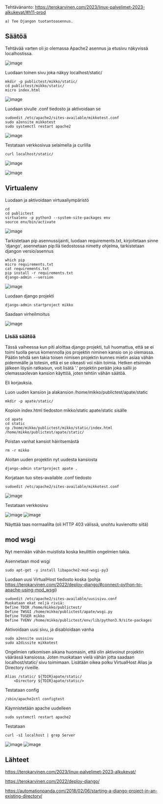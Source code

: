 Tehtävänanto: https://terokarvinen.com/2023/linux-palvelimet-2023-alkukevat/#h11-prod    
    
    a) Tee Djangon tuotantoasennus.
    
## Säätöä

Tehtävää varten oli jo olemassa Apache2 asennus ja etusivu näkyvissä localhostissa.

![image](https://user-images.githubusercontent.com/122888695/222431632-cefeb1d1-6b04-4bac-a7c4-c16269661111.png)

Luodaan toinen sivu joka näkyy localhost/static/

    mkdir -p publictest/mikko/static/
    cd publictest/mikko/static/
    micro index.html
    
![image](https://user-images.githubusercontent.com/122888695/222440224-bd9b6cbf-20f0-40a1-b4b5-3c566d1fadb9.png)

Luodaan sivulle .conf tiedosto ja aktivoidaan se

    sudoedit /etc/apache2/sites-available/mikkotest.conf
    sudo a2ensite mikkotest
    sudo systemctl restart apache2

![image](https://user-images.githubusercontent.com/122888695/222440694-af838fb4-c8cc-4e9a-9bdd-56fd8f5a60de.png)

Testataan verkkosivua selaimella ja curlilla

    curl localhost/static/

![image](https://user-images.githubusercontent.com/122888695/222440969-4c986c2b-ebd6-4751-8565-c0a93b223637.png)

![image](https://user-images.githubusercontent.com/122888695/222440855-1c6c895d-db4c-43ad-93e0-7d5446d3eb93.png)

## Virtualenv

Luodaan ja aktivoidaan virtuaaliympäristö

    cd
    cd publictest
    virtualenv -p python3 --system-site-packages env
    source env/bin/activate

![image](https://user-images.githubusercontent.com/122888695/222458998-174e329d-0d47-4ad6-becc-d368cd8eece5.png)

Tarkistetaan pip asennussijainti, luodaan requirements.txt, kirjoitetaan sinne 'django', asennetaan pip:llä tiedostossa nimetty ohjelma, tarkistetaan djangon versio/asennus

    which pip
    micro requirements.txt
    cat requirements.txt
    pip install -r requirements.txt 
    django-admin --version

![image](https://user-images.githubusercontent.com/122888695/222459550-41b2fad4-bb3f-464e-b552-765ebb570e01.png)

Luodaan django projekti

    django-admin startproject mikko
    
Saadaan virheilmoitus 

![image](https://user-images.githubusercontent.com/122888695/222477850-f274b8c5-b114-4b87-923c-0e32c8841a67.png)

### Lisää säätöä

Tässä vaiheessa kun piti aloittaa django projekti, tuli huomattua, että se ei toimi tuolla perus komennolla jos projektin niminen kansio on jo olemassa.
Päätin tehdä sen takia toisen nimisen projektin kunnes mietin asiaa vähän pidemmälle ja totesin, että ei se oikeasti voi näin toimia. Hetken etsinnän jälkeen löysin ratkaisun, voit lisätä '.' projektin perään joka sallii jo olemassaolevan kansion käyttöä, joten tehtiin vähän säätöä.

Eli korjauksia.

Luon uuden kansion ja alakansion /home/mikko/publictest/apate/static

    mkdir -p apate/static/
    
Kopioin index.html tiedoston mikko/static apate/static sisälle

    cd apate
    cd static
    cp /home/mikko/publictest/mikko/static/index.html /home/mikko/publictest/apate/static/
    
Poistan vanhat kansiot häiritsemästä

    rm -r mikko
    
Aloitan uuden projektin nyt uudesta kansiosta

    django-admin startproject apate .
    
Korjataan tuo sites-available .conf tiedosto

    sudoedit /etc/apache2/sites-available/mikkotest.conf

![image](https://user-images.githubusercontent.com/122888695/222480810-a0702765-6464-4407-a255-64431316111f.png)


Testataan verkkosivu 

![image](https://user-images.githubusercontent.com/122888695/222480957-571075e8-64ea-4f4a-afcd-846966657d00.png)
![image](https://user-images.githubusercontent.com/122888695/222481049-4680371c-f824-4c88-9fd2-92c938f2be4d.png)

Näyttää taas normaalilta (oli HTTP 403 välissä, unohtu kuvienotto siitä)


## mod wsgi

Nyt mennään vähän muistista koska keulittiin ongelmien takia.

Asennetaan mod wsgi

    sudo apt-get -y install libapache2-mod-wsgi-py3
    
Luodaan uusi VirtualHost tiedosto koska (pohja https://terokarvinen.com/2022/deploy-django/#connect-python-to-apache-using-mod_wsgi)

    sudoedit /etc/apache2/sites-available/uusisivu.conf
    Muokataan ekat neljä riviä:
    Define TDIR /home/mikko/publictest/
    Define TWSGI /home/mikko/publictest/apate/wsgi.py
    Define TUSER mikko
    Define TVENV /home/mikko/publictest/env/lib/python3.9/site-packages
    
Aktivoidaan uusi sivu, ja disabloidaan vanha

    sudo a2ensite uusisivu
    sudo a2dissite mikkotest
    
Ongelmien ratkomisen aikana huomasin, että olin aktivoinut projektin väärässä kansiossa. Joten muokataan vielä vähän jotta saadaan localhost/static/ sivu toimimaan. Lisätään oikea polku VirtualHost Alias ja Directory riveille. 
    
    Alias /static/ ${TDIR}apate/static/
        <Directory ${TDIR}apate/static/>

Testataan config

    /sbin/apache2ctl configtest
    
Käynnistetään apache uudelleen

    sudo systemctl restart apache2
    
Testataan

    curl -sI localhost | grep Server
    
![image](https://user-images.githubusercontent.com/122888695/222746582-4d6ca499-eed6-4691-b562-cc55ee7b3d0a.png)
![image](https://user-images.githubusercontent.com/122888695/222746841-fe064a47-3f12-488f-a529-586e58ef501b.png)

## Lähteet

https://terokarvinen.com/2023/linux-palvelimet-2023-alkukevat/

https://terokarvinen.com/2022/deploy-django/

https://automationpanda.com/2018/02/06/starting-a-django-project-in-an-existing-directory/ 
